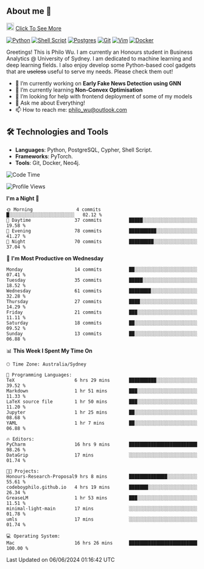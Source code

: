 ## About me 🤗

<a href="#"><img src="https://media.giphy.com/media/hvRJCLFzcasrR4ia7z/giphy.gif" width="20px" height="20px"></a> [Click To See More](https://codeboyphilo.github.io)

[![Python](https://img.shields.io/badge/python-3670A0?style=for-the-badge&logo=python&logoColor=ffdd54)](#)
[![Shell Script](https://img.shields.io/badge/shell_script-%23121011.svg?style=for-the-badge&logo=gnu-bash&logoColor=white)](#)
[![Postgres](https://img.shields.io/badge/postgres-%23316192.svg?style=for-the-badge&logo=postgresql&logoColor=white)](#)
[![Git](https://img.shields.io/badge/git-%23F05033.svg?style=for-the-badge&logo=git&logoColor=white)](#)
[![Vim](https://img.shields.io/badge/VIM-%2311AB00.svg?style=for-the-badge&logo=vim&logoColor=white)](#)
[![Docker](https://img.shields.io/badge/docker-%230db7ed.svg?style=for-the-badge&logo=docker&logoColor=white)](#)

Greetings! This is Philo Wu. I am currently an Honours student in Business Analytics \@ University of Sydney. I am dedicated to machine learning and deep learning fields. I also enjoy develop some Python-based cool gadgets that are ~~useless~~ useful to serve my needs. Please check them out!

- 🔭 I’m currently working on **Early Fake News Detection using GNN**
- 🌱 I’m currently learning **Non-Convex Optimisation**
- 🤔 I’m looking for help with frontend deployment of some of my models
- 💬 Ask me about Everything!
- 📫 How to reach me: philo_wu@outlook.com

## 🛠 Technologies and Tools
- **Languages**: Python, PostgreSQL, Cypher, Shell Script.
- **Frameworks**: PyTorch.
- **Tools**: Git, Docker, Neo4j.

<!--START_SECTION:waka-->
![Code Time](http://img.shields.io/badge/Code%20Time-207%20hrs%2011%20mins-blue)

![Profile Views](http://img.shields.io/badge/Profile%20Views-5-blue)

**I'm a Night 🦉** 

```text
🌞 Morning                4 commits           █░░░░░░░░░░░░░░░░░░░░░░░░   02.12 % 
🌆 Daytime                37 commits          █████░░░░░░░░░░░░░░░░░░░░   19.58 % 
🌃 Evening                78 commits          ██████████░░░░░░░░░░░░░░░   41.27 % 
🌙 Night                  70 commits          █████████░░░░░░░░░░░░░░░░   37.04 % 
```
📅 **I'm Most Productive on Wednesday** 

```text
Monday                   14 commits          ██░░░░░░░░░░░░░░░░░░░░░░░   07.41 % 
Tuesday                  35 commits          █████░░░░░░░░░░░░░░░░░░░░   18.52 % 
Wednesday                61 commits          ████████░░░░░░░░░░░░░░░░░   32.28 % 
Thursday                 27 commits          ████░░░░░░░░░░░░░░░░░░░░░   14.29 % 
Friday                   21 commits          ███░░░░░░░░░░░░░░░░░░░░░░   11.11 % 
Saturday                 18 commits          ██░░░░░░░░░░░░░░░░░░░░░░░   09.52 % 
Sunday                   13 commits          ██░░░░░░░░░░░░░░░░░░░░░░░   06.88 % 
```


📊 **This Week I Spent My Time On** 

```text
🕑︎ Time Zone: Australia/Sydney

💬 Programming Languages: 
TeX                      6 hrs 29 mins       ██████████░░░░░░░░░░░░░░░   39.52 % 
Markdown                 1 hr 51 mins        ███░░░░░░░░░░░░░░░░░░░░░░   11.33 % 
LaTeX source file        1 hr 50 mins        ███░░░░░░░░░░░░░░░░░░░░░░   11.20 % 
Jupyter                  1 hr 25 mins        ██░░░░░░░░░░░░░░░░░░░░░░░   08.68 % 
YAML                     1 hr 7 mins         ██░░░░░░░░░░░░░░░░░░░░░░░   06.88 % 

🔥 Editors: 
PyCharm                  16 hrs 9 mins       █████████████████████████   98.26 % 
DataGrip                 17 mins             ░░░░░░░░░░░░░░░░░░░░░░░░░   01.74 % 

🐱‍💻 Projects: 
Honours-Research-Proposal9 hrs 8 mins        ██████████████░░░░░░░░░░░   55.61 % 
codeboyphilo.github.io   4 hrs 19 mins       ███████░░░░░░░░░░░░░░░░░░   26.34 % 
GreaseLM                 1 hr 53 mins        ███░░░░░░░░░░░░░░░░░░░░░░   11.51 % 
minimal-light-main       17 mins             ░░░░░░░░░░░░░░░░░░░░░░░░░   01.78 % 
umls                     17 mins             ░░░░░░░░░░░░░░░░░░░░░░░░░   01.74 % 

💻 Operating System: 
Mac                      16 hrs 26 mins      █████████████████████████   100.00 % 
```


 Last Updated on 06/06/2024 01:16:42 UTC
<!--END_SECTION:waka-->
